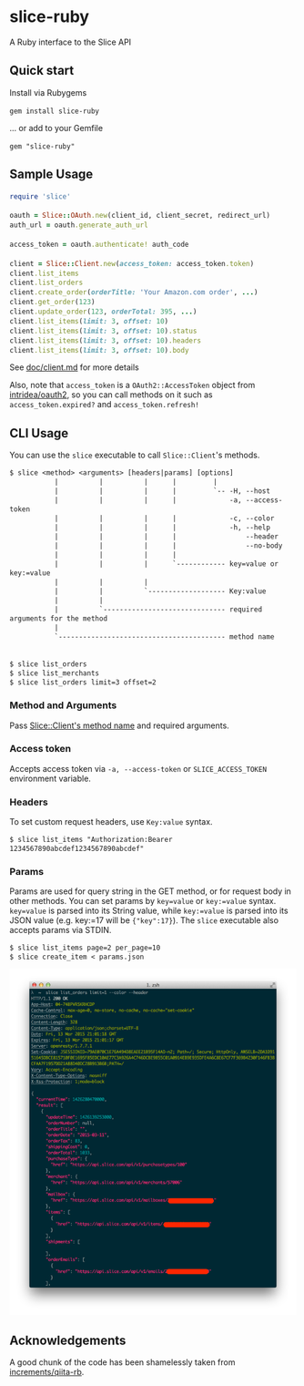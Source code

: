 # slice-ruby

A Ruby interface to the Slice API

## Quick start

Install via Rubygems

`gem install slice-ruby`

... or add to your Gemfile

`gem "slice-ruby"`

## Sample Usage

```ruby
require 'slice'

oauth = Slice::OAuth.new(client_id, client_secret, redirect_url)
auth_url = oauth.generate_auth_url

access_token = oauth.authenticate! auth_code

client = Slice::Client.new(access_token: access_token.token)
client.list_items
client.list_orders
client.create_order(orderTitle: 'Your Amazon.com order', ...)
client.get_order(123)
client.update_order(123, orderTotal: 395, ...)
client.list_items(limit: 3, offset: 10)
client.list_items(limit: 3, offset: 10).status
client.list_items(limit: 3, offset: 10).headers
client.list_items(limit: 3, offset: 10).body
```

See [doc/client.md](doc/client.md) for more details

Also, note that `access_token` is a `OAuth2::AccessToken` object from [intridea/oauth2](https://github.com/intridea/oauth2), so you can call methods on it such as `access_token.expired?` and `access_token.refresh!`

## CLI Usage

You can use the `slice` executable to call `Slice::Client`'s methods.

```
$ slice <method> <arguments> [headers|params] [options]
           |          |          |      |         |
           |          |          |      |         `-- -H, --host
           |          |          |      |             -a, --access-token
           |          |          |      |             -c, --color
           |          |          |      |             -h, --help
           |          |          |      |                 --header
           |          |          |      |                 --no-body
           |          |          |      |
           |          |          |      `------------ key=value or key:=value
           |          |          |
           |          |          `------------------- Key:value
           |          |
           |          `------------------------------ required arguments for the method
           |
           `----------------------------------------- method name


$ slice list_orders
$ slice list_merchants
$ slice list_orders limit=3 offset=2

```

### Method and Arguments

Pass [Slice::Client's method name](doc/client.md) and required arguments.

### Access token

Accepts access token via `-a, --access-token` or `SLICE_ACCESS_TOKEN` environment variable.

### Headers

To set custom request headers, use `Key:value` syntax.

```
$ slice list_items "Authorization:Bearer 1234567890abcdef1234567890abcdef"
```

### Params

Params are used for query string in the GET method, or for request body in other methods.
You can set params by `key=value` or `key:=value` syntax.
`key=value` is parsed into its String value, while `key:=value` is parsed into its JSON value (e.g. key:=17 will be `{"key":17}`).
The `slice` executable also accepts params via STDIN.

```
$ slice list_items page=2 per_page=10
$ slice create_item < params.json
```

![](images/cli.png)

## Acknowledgements

A good chunk of the code has been shamelessly taken from [increments/qiita-rb](https://github.com/increments/qiita-rb).

